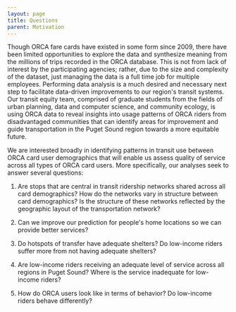 ```yaml
---
layout: page
title: Questions
parent: Motivation
---
```



Though ORCA fare cards have existed in some form since 2009, there have been limited opportunities to explore the data and synthesize meaning from the millions of trips recorded in the ORCA database. This is not from lack of interest by the participating agencies; rather, due to the size and complexity of the dataset, just managing the data is a full time job for multiple employees. Performing data analysis is a much desired and necessary next step to facilitate data-driven improvements to our region's transit systems. Our transit equity team, comprised of graduate students from the fields of urban planning, data and computer science, and community ecology, is using ORCA data to reveal insights into usage patterns of ORCA riders from disadvantaged communities that can identify areas for improvement and guide transportation in the Puget Sound region towards a more equitable future. 


We are interested broadly in identifying patterns in transit use between ORCA card user demographics that will enable us assess quality of service across all types of ORCA card users. More specifically, our analyses seek to answer several questions:  

1) Are stops that are central in transit ridership networks shared across all card demographics? How do the networks vary in structure between card demographics? Is the structure of these networks reflected by the geographic layout of the transportation network?

2) Can we improve our prediction for people's home locations so we can provide better services?

3) Do hotspots of transfer have adequate shelters? Do low-income riders suffer more from not having adequate shelters? 

4) Are low-income riders receiving an adequate level of service across all regions in Puget Sound? Where is the service inadequate for low-income riders?

5) How do ORCA users look like in terms of behavior? Do low-income riders behave differently?